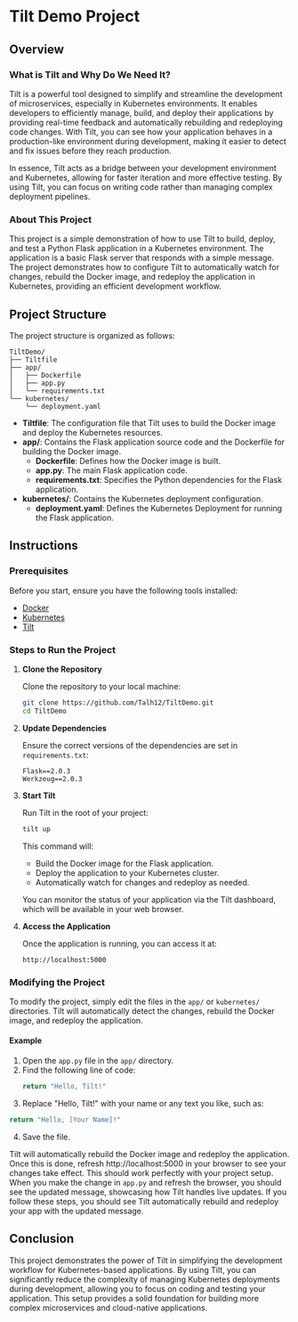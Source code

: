 
# Tilt Demo Project

## Overview

### What is Tilt and Why Do We Need It?

Tilt is a powerful tool designed to simplify and streamline the development of microservices, especially in Kubernetes environments. It enables developers to efficiently manage, build, and deploy their applications by providing real-time feedback and automatically rebuilding and redeploying code changes. With Tilt, you can see how your application behaves in a production-like environment during development, making it easier to detect and fix issues before they reach production.

In essence, Tilt acts as a bridge between your development environment and Kubernetes, allowing for faster iteration and more effective testing. By using Tilt, you can focus on writing code rather than managing complex deployment pipelines.

### About This Project

This project is a simple demonstration of how to use Tilt to build, deploy, and test a Python Flask application in a Kubernetes environment. The application is a basic Flask server that responds with a simple message. The project demonstrates how to configure Tilt to automatically watch for changes, rebuild the Docker image, and redeploy the application in Kubernetes, providing an efficient development workflow.

## Project Structure

The project structure is organized as follows:

```
TiltDemo/
├── Tiltfile
├── app/
│   ├── Dockerfile
│   ├── app.py
│   └── requirements.txt
└── kubernetes/
    └── deployment.yaml
```

- **Tiltfile**: The configuration file that Tilt uses to build the Docker image and deploy the Kubernetes resources.
- **app/**: Contains the Flask application source code and the Dockerfile for building the Docker image.
  - **Dockerfile**: Defines how the Docker image is built.
  - **app.py**: The main Flask application code.
  - **requirements.txt**: Specifies the Python dependencies for the Flask application.
- **kubernetes/**: Contains the Kubernetes deployment configuration.
  - **deployment.yaml**: Defines the Kubernetes Deployment for running the Flask application.

## Instructions

### Prerequisites

Before you start, ensure you have the following tools installed:

- [Docker](https://docs.docker.com/get-docker/)
- [Kubernetes](https://kubernetes.io/docs/tasks/tools/install-kubectl/)
- [Tilt](https://docs.tilt.dev/install.html)

### Steps to Run the Project

1. **Clone the Repository**

   Clone the repository to your local machine:

   ```bash
   git clone https://github.com/Talh12/TiltDemo.git
   cd TiltDemo
   ```

2. **Update Dependencies**

   Ensure the correct versions of the dependencies are set in `requirements.txt`:

   ```plaintext
   Flask==2.0.3
   Werkzeug==2.0.3
   ```

3. **Start Tilt**

   Run Tilt in the root of your project:

   ```bash
   tilt up
   ```

   This command will:
   - Build the Docker image for the Flask application.
   - Deploy the application to your Kubernetes cluster.
   - Automatically watch for changes and redeploy as needed.

   You can monitor the status of your application via the Tilt dashboard, which will be available in your web browser.

4. **Access the Application**

   Once the application is running, you can access it at:

   ```
   http://localhost:5000
   ```

### Modifying the Project

To modify the project, simply edit the files in the `app/` or `kubernetes/` directories. Tilt will automatically detect the changes, rebuild the Docker image, and redeploy the application.

#### Example

1. Open the `app.py` file in the `app/` directory.
2. Find the following line of code:
   ```python
   return "Hello, Tilt!"
   ```
3. Replace "Hello, Tilt!" with your name or any text you like, such as:

```python
return "Hello, [Your Name]!"
```
4. Save the file.

Tilt will automatically rebuild the Docker image and redeploy the application. Once this is done, refresh http://localhost:5000 in your browser to see your changes take effect.
This should work perfectly with your project setup. When you make the change in `app.py` and refresh the browser, you should see the updated message, showcasing how Tilt handles live updates. If you follow these steps, you should see Tilt automatically rebuild and redeploy your app with the updated message.


## Conclusion

This project demonstrates the power of Tilt in simplifying the development workflow for Kubernetes-based applications. By using Tilt, you can significantly reduce the complexity of managing Kubernetes deployments during development, allowing you to focus on coding and testing your application. This setup provides a solid foundation for building more complex microservices and cloud-native applications.
